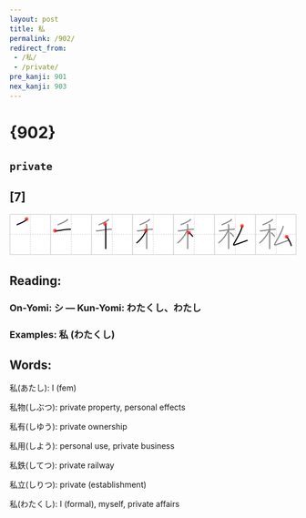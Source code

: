 ```yaml
---
layout: post
title: 私
permalink: /902/
redirect_from:
 - /私/
 - /private/
pre_kanji: 901
nex_kanji: 903
---
```


# {902}

## `private`

## [7]

<div class="stroke"><img src="../images/E7A781.png" /></div>

## Reading:

### On-Yomi: シ &mdash; Kun-Yomi: わたくし、わたし

### Examples: 私 (わたくし)

## Words:

私(あたし): I (fem)

私物(しぶつ): private property, personal effects

私有(しゆう): private ownership

私用(しよう): personal use, private business

私鉄(してつ): private railway

私立(しりつ): private (establishment)

私(わたくし): I (formal), myself, private affairs
